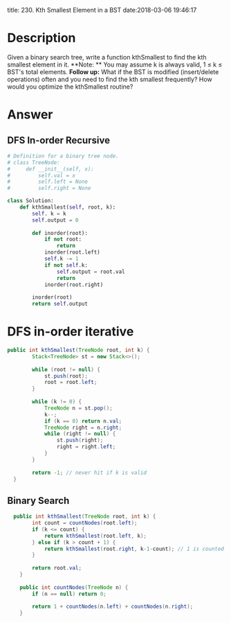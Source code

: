 title: 230. Kth Smallest Element in a BST
date:2018-03-06 19:46:17

# Description
Given a binary search tree, write a function kthSmallest to find the kth smallest element in it.
**Note: **
You may assume k is always valid, 1 ≤ k ≤ BST's total elements.
**Follow up:**
What if the BST is modified (insert/delete operations) often and you need to find the kth smallest frequently? How would you optimize the kthSmallest routine?

# Answer
## DFS In-order Recursive
```python
# Definition for a binary tree node.
# class TreeNode:
#     def __init__(self, x):
#         self.val = x
#         self.left = None
#         self.right = None

class Solution:
    def kthSmallest(self, root, k):
        self. k = k
        self.output = 0
        
        def inorder(root):
            if not root:
                return
            inorder(root.left)
            self.k -= 1
            if not self.k:
                self.output = root.val
                return
            inorder(root.right)
        
        inorder(root)
        return self.output
```

# **DFS in-order iterative**
```java
public int kthSmallest(TreeNode root, int k) {
        Stack<TreeNode> st = new Stack<>();
        
        while (root != null) {
            st.push(root);
            root = root.left;
        }
            
        while (k != 0) {
            TreeNode n = st.pop();
            k--;
            if (k == 0) return n.val;
            TreeNode right = n.right;
            while (right != null) {
                st.push(right);
                right = right.left;
            }
        }
        
        return -1; // never hit if k is valid
  }
```

## Binary Search
```java
  public int kthSmallest(TreeNode root, int k) {
        int count = countNodes(root.left);
        if (k <= count) {
            return kthSmallest(root.left, k);
        } else if (k > count + 1) {
            return kthSmallest(root.right, k-1-count); // 1 is counted as current node
        }
        
        return root.val;
    }
    
    public int countNodes(TreeNode n) {
        if (n == null) return 0;
        
        return 1 + countNodes(n.left) + countNodes(n.right);
    }
```